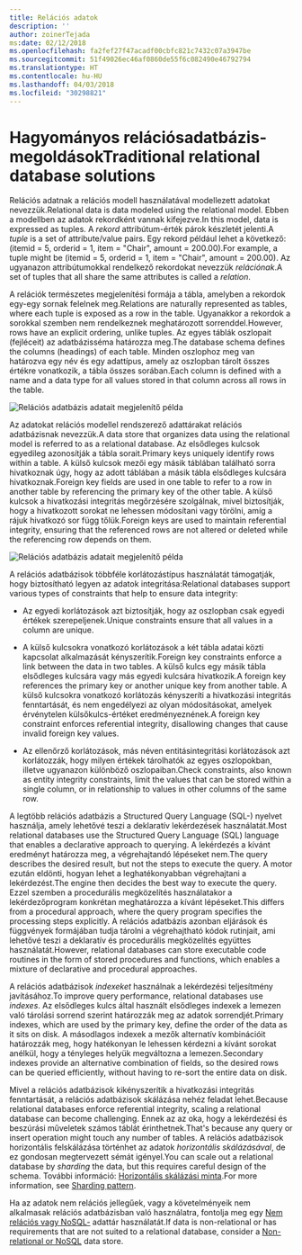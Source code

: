```yaml
---
title: Relációs adatok
description: ''
author: zoinerTejada
ms:date: 02/12/2018
ms.openlocfilehash: fa2fef27f47acadf00cbfc821c7432c07a3947be
ms.sourcegitcommit: 51f49026ec46af0860de55f6c082490e46792794
ms.translationtype: HT
ms.contentlocale: hu-HU
ms.lasthandoff: 04/03/2018
ms.locfileid: "30298821"
---
```

# <a name="traditional-relational-database-solutions"></a><span data-ttu-id="38365-102">Hagyományos relációsadatbázis-megoldások</span><span class="sxs-lookup"><span data-stu-id="38365-102">Traditional relational database solutions</span></span>

<span data-ttu-id="38365-103">Relációs adatnak a relációs modell használatával modellezett adatokat nevezzük.</span><span class="sxs-lookup"><span data-stu-id="38365-103">Relational data is data modeled using the relational model.</span></span> <span data-ttu-id="38365-104">Ebben a modellben az adatok rekordként vannak kifejezve.</span><span class="sxs-lookup"><span data-stu-id="38365-104">In this model, data is expressed as tuples.</span></span> <span data-ttu-id="38365-105">A *rekord* attribútum-érték párok készletét jelenti.</span><span class="sxs-lookup"><span data-stu-id="38365-105">A *tuple* is a set of attribute/value pairs.</span></span> <span data-ttu-id="38365-106">Egy rekord például lehet a következő: (itemid = 5, orderid = 1, item = "Chair", amount = 200.00).</span><span class="sxs-lookup"><span data-stu-id="38365-106">For example, a tuple might be (itemid = 5, orderid = 1, item = "Chair", amount = 200.00).</span></span> <span data-ttu-id="38365-107">Az ugyanazon attribútumokkal rendelkező rekordokat nevezzük *relációnak*.</span><span class="sxs-lookup"><span data-stu-id="38365-107">A set of tuples that all share the same attributes is called a *relation*.</span></span> 

<span data-ttu-id="38365-108">A relációk természetes megjelenítési formája a tábla, amelyben a rekordok egy-egy sornak felelnek meg.</span><span class="sxs-lookup"><span data-stu-id="38365-108">Relations are naturally represented as tables, where each tuple is exposed as a row in the table.</span></span> <span data-ttu-id="38365-109">Ugyanakkor a rekordok a sorokkal szemben nem rendelkeznek meghatározott sorrenddel.</span><span class="sxs-lookup"><span data-stu-id="38365-109">However, rows have an explicit ordering, unlike tuples.</span></span> <span data-ttu-id="38365-110">Az egyes táblák oszlopait (fejléceit) az adatbázisséma határozza meg.</span><span class="sxs-lookup"><span data-stu-id="38365-110">The database schema defines the columns (headings) of each table.</span></span> <span data-ttu-id="38365-111">Minden oszlophoz meg van határozva egy név és egy adattípus, amely az oszlopban tárolt összes értékre vonatkozik, a tábla összes sorában.</span><span class="sxs-lookup"><span data-stu-id="38365-111">Each column is defined with a name and a data type for all values stored in that column across all rows in the table.</span></span>

![Relációs adatbázis adatait megjelenítő példa](../images/example-relational.png)

<span data-ttu-id="38365-113">Az adatokat relációs modellel rendszerező adattárakat relációs adatbázisnak nevezzük.</span><span class="sxs-lookup"><span data-stu-id="38365-113">A data store that organizes data using the relational model is referred to as a relational database.</span></span> <span data-ttu-id="38365-114">Az elsődleges kulcsok egyedileg azonosítják a tábla sorait.</span><span class="sxs-lookup"><span data-stu-id="38365-114">Primary keys uniquely identify rows within a table.</span></span> <span data-ttu-id="38365-115">A külső kulcsok mezői egy másik táblában található sorra hivatkoznak úgy, hogy az adott táblában a másik tábla elsődleges kulcsára hivatkoznak.</span><span class="sxs-lookup"><span data-stu-id="38365-115">Foreign key fields are used in one table to refer to a row in another table by referencing the primary key of the other table.</span></span> <span data-ttu-id="38365-116">A külső kulcsok a hivatkozási integritás megőrzésére szolgálnak, mivel biztosítják, hogy a hivatkozott sorokat ne lehessen módosítani vagy törölni, amíg a rájuk hivatkozó sor függ tőlük.</span><span class="sxs-lookup"><span data-stu-id="38365-116">Foreign keys are used to maintain referential integrity, ensuring that the referenced rows are not altered or deleted while the referencing row depends on them.</span></span> 

![Relációs adatbázis adatait megjelenítő példa](../images/example-relational2.png)

<span data-ttu-id="38365-118">A relációs adatbázisok többféle korlátozástípus használatát támogatják, hogy biztosítható legyen az adatok integritása:</span><span class="sxs-lookup"><span data-stu-id="38365-118">Relational databases support various types of constraints that help to ensure data integrity:</span></span>

- <span data-ttu-id="38365-119">Az egyedi korlátozások azt biztosítják, hogy az oszlopban csak egyedi értékek szerepeljenek.</span><span class="sxs-lookup"><span data-stu-id="38365-119">Unique constraints ensure that all values in a column are unique.</span></span> 

- <span data-ttu-id="38365-120">A külső kulcsokra vonatkozó korlátozások a két tábla adatai közti kapcsolat alkalmazását kényszerítik.</span><span class="sxs-lookup"><span data-stu-id="38365-120">Foreign key constraints enforce a link between the data in two tables.</span></span> <span data-ttu-id="38365-121">A külső kulcs egy másik tábla elsődleges kulcsára vagy más egyedi kulcsára hivatkozik.</span><span class="sxs-lookup"><span data-stu-id="38365-121">A foreign key references the primary key or another unique key from another table.</span></span> <span data-ttu-id="38365-122">A külső kulcsokra vonatkozó korlátozás kényszeríti a hivatkozási integritás fenntartását, és nem engedélyezi az olyan módosításokat, amelyek érvénytelen külsőkulcs-értéket eredményeznének.</span><span class="sxs-lookup"><span data-stu-id="38365-122">A foreign key constraint enforces referential integrity, disallowing changes that cause invalid foreign key values.</span></span>

- <span data-ttu-id="38365-123">Az ellenőrző korlátozások, más néven entitásintegritási korlátozások azt korlátozzák, hogy milyen értékek tárolhatók az egyes oszlopokban, illetve ugyanazon különböző oszlopaiban.</span><span class="sxs-lookup"><span data-stu-id="38365-123">Check constraints, also known as entity integrity constraints, limit the values that can be stored within a single column, or in relationship to values in other columns of the same row.</span></span> 

<span data-ttu-id="38365-124">A legtöbb relációs adatbázis a Structured Query Language (SQL-) nyelvet használja, amely lehetővé teszi a deklaratív lekérdezések használatát.</span><span class="sxs-lookup"><span data-stu-id="38365-124">Most relational databases use the Structured Query Language (SQL) language that enables a declarative approach to querying.</span></span> <span data-ttu-id="38365-125">A lekérdezés a kívánt eredményt határozza meg, a végrehajtandó lépéseket nem.</span><span class="sxs-lookup"><span data-stu-id="38365-125">The query describes the desired result, but not the steps to execute the query.</span></span> <span data-ttu-id="38365-126">A motor ezután eldönti, hogyan lehet a leghatékonyabban végrehajtani a lekérdezést.</span><span class="sxs-lookup"><span data-stu-id="38365-126">The engine then decides the best way to execute the query.</span></span> <span data-ttu-id="38365-127">Ezzel szemben a procedurális megközelítés használatakor a lekérdezőprogram konkrétan meghatározza a kívánt lépéseket.</span><span class="sxs-lookup"><span data-stu-id="38365-127">This differs from a procedural approach, where the query program specifies the processing steps explicitly.</span></span> <span data-ttu-id="38365-128">A relációs adatbázis azonban eljárások és függvények formájában tudja tárolni a végrehajtható kódok rutinjait, ami lehetővé teszi a deklaratív és procedurális megközelítés együttes használatát.</span><span class="sxs-lookup"><span data-stu-id="38365-128">However, relational databases can store executable code routines in the form of stored procedures and functions, which enables a mixture of declarative and procedural approaches.</span></span>

<span data-ttu-id="38365-129">A relációs adatbázisok *indexeket* használnak a lekérdezési teljesítmény javításához.</span><span class="sxs-lookup"><span data-stu-id="38365-129">To improve query performance, relational databases use *indexes*.</span></span> <span data-ttu-id="38365-130">Az elsődleges kulcs által használt elsődleges indexek a lemezen való tárolási sorrend szerint határozzák meg az adatok sorrendjét.</span><span class="sxs-lookup"><span data-stu-id="38365-130">Primary indexes, which are used by the primary key, define the order of the data as it sits on disk.</span></span> <span data-ttu-id="38365-131">A másodlagos indexek a mezők alternatív kombinációit határozzák meg, hogy hatékonyan le lehessen kérdezni a kívánt sorokat anélkül, hogy a tényleges helyük megváltozna a lemezen.</span><span class="sxs-lookup"><span data-stu-id="38365-131">Secondary indexes provide an alternative combination of fields, so the desired rows can be queried efficiently, without having to re-sort the entire data on disk.</span></span>

<span data-ttu-id="38365-132">Mivel a relációs adatbázisok kikényszerítik a hivatkozási integritás fenntartását, a relációs adatbázisok skálázása nehéz feladat lehet.</span><span class="sxs-lookup"><span data-stu-id="38365-132">Because relational databases enforce referential integrity, scaling a relational database can become challenging.</span></span> <span data-ttu-id="38365-133">Ennek az az oka, hogy a lekérdezési és beszúrási műveletek számos táblát érinthetnek.</span><span class="sxs-lookup"><span data-stu-id="38365-133">That's because any query or insert operation might touch any number of tables.</span></span> <span data-ttu-id="38365-134">A relációs adatbázisok horizontális felskálázása történhet az adatok *horizontális skálázásával*, de ez gondosan megtervezett sémát igényel.</span><span class="sxs-lookup"><span data-stu-id="38365-134">You can scale out a relational database by *sharding* the data, but this requires careful design of the schema.</span></span> <span data-ttu-id="38365-135">További információ: [Horizontális skálázási minta](../../patterns/sharding.md).</span><span class="sxs-lookup"><span data-stu-id="38365-135">For more information, see [Sharding pattern](../../patterns/sharding.md).</span></span>

<span data-ttu-id="38365-136">Ha az adatok nem relációs jellegűek, vagy a követelményeik nem alkalmasak relációs adatbázisban való használatra, fontolja meg egy [Nem relációs vagy NoSQL-](../big-data/non-relational-data.md) adattár használatát.</span><span class="sxs-lookup"><span data-stu-id="38365-136">If data is non-relational or has requirements that are not suited to a relational database, consider a [Non-relational or NoSQL](../big-data/non-relational-data.md) data store.</span></span>
